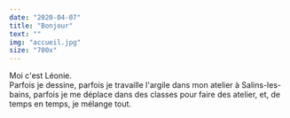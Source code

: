 ```yaml
---
date: "2020-04-07"
title: "Bonjour"
text: ""
img: "accueil.jpg"
size: "700x"
---
```

<p>
    Moi c'est Léonie.<br>
    Parfois je dessine, parfois je travaille l'argile dans mon atelier à Salins-les-bains, parfois je me déplace dans des classes pour faire des atelier, et, de temps en temps, je mélange tout.
</p>
